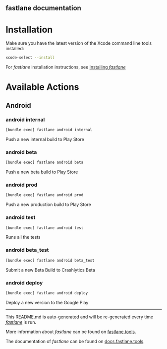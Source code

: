 fastlane documentation
----

# Installation

Make sure you have the latest version of the Xcode command line tools installed:

```sh
xcode-select --install
```

For _fastlane_ installation instructions, see [Installing _fastlane_](https://docs.fastlane.tools/#installing-fastlane)

# Available Actions

## Android

### android internal

```sh
[bundle exec] fastlane android internal
```

Push a new internal build to Play Store

### android beta

```sh
[bundle exec] fastlane android beta
```

Push a new beta build to Play Store

### android prod

```sh
[bundle exec] fastlane android prod
```

Push a new production build to Play Store

### android test

```sh
[bundle exec] fastlane android test
```

Runs all the tests

### android beta_test

```sh
[bundle exec] fastlane android beta_test
```

Submit a new Beta Build to Crashlytics Beta

### android deploy

```sh
[bundle exec] fastlane android deploy
```

Deploy a new version to the Google Play

----

This README.md is auto-generated and will be re-generated every time [_fastlane_](https://fastlane.tools) is run.

More information about _fastlane_ can be found on [fastlane.tools](https://fastlane.tools).

The documentation of _fastlane_ can be found on [docs.fastlane.tools](https://docs.fastlane.tools).
